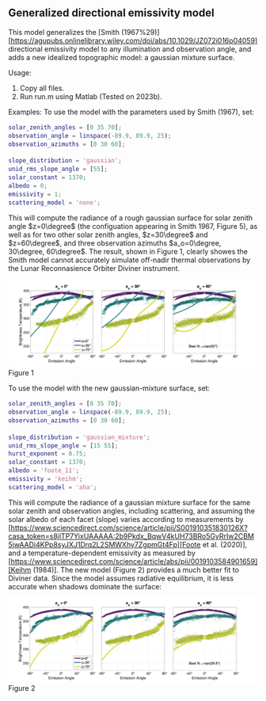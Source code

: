 ## Generalized directional emissivity model
This model generalizes the [Smith (1967%29)][https://agupubs.onlinelibrary.wiley.com/doi/abs/10.1029/JZ072i016p04059] directional emissivity model to any illumination and observation angle, and adds a new idealized topographic model: a gaussian mixture surface.

Usage:
1. Copy all files.
2. Run run.m using Matlab (Tested on 2023b).

Examples:
To use the model with the parameters used by Smith (1967), set:

```matlab
solar_zenith_angles = [0 35 70];
observation_angle = linspace(-89.9, 89.9, 25);
observation_azimuths = [0 30 60];

slope_distribution = 'gaussian';
unid_rms_slope_angle = [55];
solar_constant = 1370;
albedo = 0;
emissivity = 1;
scattering_model = 'none';
```
This will compute the radiance of a rough gaussian surface for solar zenith angle $z=0\degree$ (the configuation appearing in Smith 1967, Figure 5), as well as for two other solar zenith angles, $z=30\degree$ and $z=60\degree$, and three observation azimuths $a_o=0\degree, 30\degree, 60\degree$. The result, shown in Figure 1, clearly showes the Smith model cannot accurately simulate off-nadir thermal observations by the Lunar Reconnasience Orbiter Diviner instrument.

![fig 1](diviner_comp_gaussian.png "Figure 1")
Figure 1

To use the model with the new gaussian-mixture surface, set:
```matlab
solar_zenith_angles = [0 35 70];
observation_angle = linspace(-89.9, 89.9, 25);
observation_azimuths = [0 30 60];

slope_distribution = 'gaussian_mixture';
unid_rms_slope_angle = [15 55];
hurst_exponent = 0.75;
solar_constant = 1370;
albedo = 'foote_11';
emissivity = 'keihm';
scattering_model = 'aha';
```

This will compute the radiance of a gaussian mixture surface for the same solar zenith and observation angles, including scattering, and assuming the solar albedo of each facet (slope) varies according to measurements by [https://www.sciencedirect.com/science/article/pii/S001910351830126X?casa_token=s8jlTP7YixUAAAAA:2b9Pkdx_BqwV4kUH73BRo5GyRrIw2CBM5jwAADi4KPp8syJXJ1Drq2L2SMWXhy7ZgpmGt4Fp][Foote et al. (2020)], and a temperature-dependent emissivity as measured by [https://www.sciencedirect.com/science/article/abs/pii/0019103584901659][Keihm (1984)]. The new model (Figure 2) provides a much better fit to Diviner data. Since the model assumes radiative equilibrium, it is less accurate when shadows dominate the surface:

![fig 2](diviner_comp_gaussian_mixture.png "Figure 2")
Figure 2
